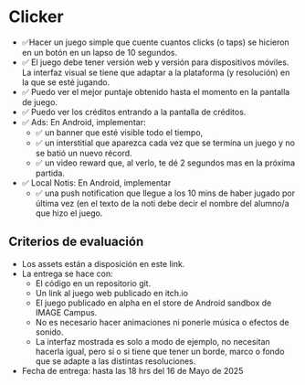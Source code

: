 # Clicker

- ✅Hacer un juego simple que cuente cuantos clicks (o taps) se hicieron en un botón en un lapso de
10 segundos.
- ✅ El juego debe tener versión web y versión para dispositivos móviles. La interfaz visual se tiene
que adaptar a la plataforma (y resolución) en la que se esté jugando.
- ✅ Puedo ver el mejor puntaje obtenido hasta el momento en la pantalla de juego.
- ✅ Puedo ver los créditos entrando a la pantalla de créditos.
- ✅ Ads: En Android, implementar:
  - ✅ un banner que esté visible todo el tiempo,
  - ✅ un interstitial que aparezca cada vez que se termina un juego y no se batió un nuevo récord.
  - ✅ un video reward que, al verlo, te dé 2 segundos mas en la próxima partida.
- ✅ Local Notis: En Android, implementar
  - ✅ una push notification que llegue a los 10 mins de haber jugado por última vez (en el texto de
la noti debe decir el nombre del alumno/a que hizo el juego.

## Criterios de evaluación

- Los assets están a disposición en este link.
- La entrega se hace con:
  - El código en un repositorio git.
  - Un link al juego web publicado en itch.io
  - El juego publicado en alpha en el store de Android sandbox de IMAGE Campus.
  - No es necesario hacer animaciones ni ponerle música o efectos de sonido.
  - La interfaz mostrada es solo a modo de ejemplo, no necesitan hacerla igual, pero si o si tiene
    que tener un borde, marco o fondo que se adapte a las distintas resoluciones.
- Fecha de entrega: hasta las 18 hrs del 16 de Mayo de 2025
